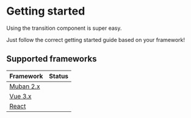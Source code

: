 # Getting started

Using the transition component is super easy. 

Just follow the correct getting started guide based on your framework!

## Supported frameworks

| Framework        | Status           | 
| ------------- | ------------- | 
| [Muban 2.x](/guide/muban/)      | <Badge text="In progress" /> |
| [Vue 3.x](/guide/vue/)      | <Badge text="todo" type="warning" /> |
| [React](/guide/react/)       | <Badge text="todo" type="warning" /> |